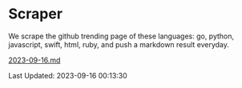 # Scraper

We scrape the github trending page of these languages: go, python, javascript, swift, html, ruby, and push a markdown result everyday.

[2023-09-16.md](https://github.com/henson/Scraper/blob/master/2023-09-16.md)

Last Updated: 2023-09-16 00:13:30